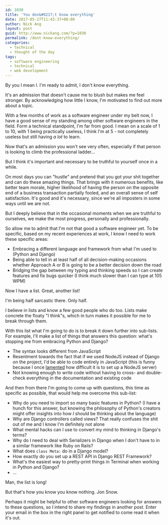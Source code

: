 ```yaml
---
id: 1030
title: 'You don&#8217;t know everything'
date: 2017-05-27T11:43:37+00:00
author: Nick Ang
layout: post
guid: http://www.nickang.com/?p=1030
permalink: /dont-know-everything/
categories:
  - technical
  - thought of the day
tags:
  - software engineering
  - technical
  - web development
---
```

By you I mean I. I'm ready to admit, I don't know everything. 

It's an admission that doesn't cause me to blush but makes me feel stronger. By acknowledging how little I know, I'm motivated to find out more about a topic. 

With a few months of work as a software engineer under my belt now, I have a good sense of my standing among other software engineers in the field. Form a technical standpoint, I'm far from good. I mean on a scale of 1 to 10, with 1 being practically useless, I think I'm at 5 - not completely useless but still having _a lot_ to learn. 

Now that's an admission you won't see very often, especially if that person is looking to climb the professional ladder... 

But I think it's important and necessary to be truthful to yourself once in a while. 

On most days you can "hustle" and pretend that you got your shit together and can do these amazing things. That brings with it numerous benefits, like better team morale, higher likelihood of having the person on the opposite end of a business transaction partially fooled, and an overall sense of self satisfaction. It's good and it's necessary, since we're all imposters in some ways until we are not.

But I deeply believe that in the occasional moments when we are truthful to ourselves, we make the most progress, personally and professionally. 

So allow me to admit that I'm not that good a software engineer yet. To be specific, based on my recent experiences at work, I know I need to work these specific areas:

- Embracing a different language and framework from what I'm used to (Python and Django)
- Being able to tell in at least half of all decision-making occasions whether Approach A or B is going to be a better decision down the road
- Bridging the gap between my typing and thinking speeds so I can create features and fix bugs quicker (I think much slower than I can type at 105 WPM)

Now I have a list. Great, another list!

I'm being half sarcastic there. Only half. 

I believe in lists and know a few good people who do too. Lists make concrete the floaty "I think"s, which in turn makes it possible for me to break through them. 

With this list what I'm going to do is to break it down further into sub-lists. For example, I'll make a list of things that answers this question: what's stopping me from embracing Python and Django? 

- The syntax looks different from JavaScript
- Resentment towards the fact that if we used NodeJS instead of Django on the project, I'd be able to code entirely in JavaScript (this is funny because I once <a href="http://www.nickang.com/nodejs-server-nightmare/">lamented</a> how difficult it is to set up a NodeJS server)
- Not knowing enough to write code without having to cross- and double-check everything in the documentation and existing code

And then from there I'm going to come up with questions, this time as specific as possible, that would help me overcome this sub-list:

- Why do you need to import so many basic features in Python? (I have a hunch for this answer, but knowing the philosophy of Python's creators might offer insights into how _I_ should be thinking about the language)
- Why are Django controllers called views? That really confuses the shit out of me and I know I'm definitely not alone
- What mental hacks can I use to convert my mind to thinking in Django's terms?
- Why do I need to deal with Serializers in Django when I don't have to in a similar framework like Ruby on Rails?
- What does `class Meta:` do in a Django model? 
- How exactly do you set up a REST API in Django REST Framework?
- What's the easiest way to pretty-print things in Terminal when working in Python and Django?
- ...

Man, the list is long! 

But that's how you know you know nothing. Jon Snow. 

Perhaps it might be helpful to other software engineers looking for answers to these questions, so I intend to share my findings in another post. Enter your email in the box in the right panel to get notified to come read it when it's out.